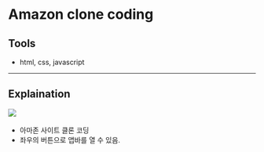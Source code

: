 # Amazon clone coding

## Tools
* html, css, javascript

---

## Explaination

<img src="<image/amazon screenshot.png>">

* 아마존 사이트 클론 코딩
* 좌우의 버튼으로 앱바를 열 수 있음. 
